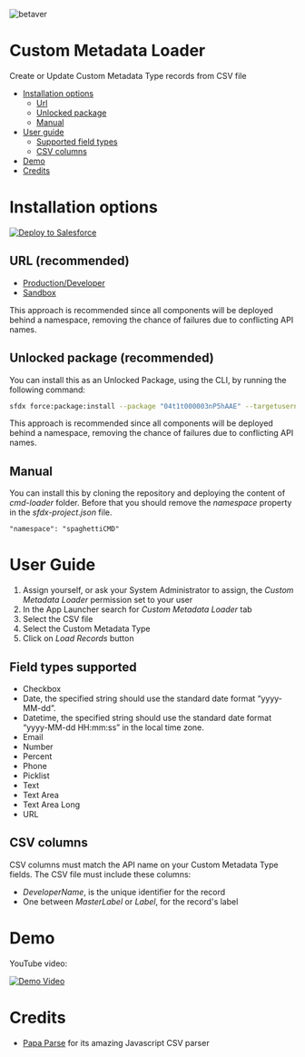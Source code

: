 ![betaver](https://img.shields.io/badge/version-beta-yellow)

# Custom Metadata Loader
Create or Update Custom Metadata Type records from CSV file

- [Installation options](#installation)
  - [Url](#installation-url)
  - [Unlocked package](#installation-unlocked-pkg)
  - [Manual](#installation-clone-repo)
- [User guide](#user-guide)
  - [Supported field types](#user-guide-fields)
  - [CSV columns](#user-guide-csv-cols)
- [Demo](#demo)
- [Credits](#credits)

# Installation options <a href="installation"></a>

<a href="https://githubsfdeploy.herokuapp.com/app/githubdeploy/maaaaarco/spaghetti-cmd-loader">
  <img alt="Deploy to Salesforce"
       src="https://raw.githubusercontent.com/afawcett/githubsfdeploy/master/deploy.png">
</a>

## URL (recommended) <a href="installation-url"></a>
- [Production/Developer](https://login.salesforce.com/packaging/installPackage.apexp?p0=04t1t000003nP5hAAE)
- [Sandbox](https://test.salesforce.com/packaging/installPackage.apexp?p0=04t1t000003nP5hAAE)

This approach is recommended since all components will be deployed behind a namespace, removing the chance of failures due to conflicting API names.

## Unlocked package (recommended) <a href="installation-unlocked-pkg"></a>
You can install this as an Unlocked Package, using the CLI, by running the following command:
```bash
sfdx force:package:install --package "04t1t000003nP5hAAE" --targetusername YOUR_ORG_ALIAS --wait 10 --publishwait 10
```
This approach is recommended since all components will be deployed behind a namespace, removing the chance of failures due to conflicting API names.

## Manual <a href="installation-clone-repo"></a>
You can install this by cloning the repository and deploying the content of _cmd-loader_ folder. Before that you should remove the _namespace_ property in the _sfdx-project.json_ file.
```
"namespace": "spaghettiCMD"
```

# User Guide <a href="user-guide"></a>

1. Assign yourself, or ask your System Administrator to assign, the _Custom Metadata Loader_ permission set to your user
1. In the App Launcher search for _Custom Metadata Loader_ tab
1. Select the CSV file
1. Select the Custom Metadata Type
1. Click on _Load Records_ button

## Field types supported <a href="user-guide-fields"></a>
- Checkbox
- Date, the specified string should use the standard date format “yyyy-MM-dd”.
- Datetime, the specified string should use the standard date format “yyyy-MM-dd HH:mm:ss” in the local time zone.
- Email
- Number
- Percent
- Phone
- Picklist
- Text
- Text Area
- Text Area Long
- URL

## CSV columns <a href="user-guide-csv-cols"></a>
CSV columns must match the API name on your Custom Metadata Type fields. The CSV file must include these columns: 
- _DeveloperName_, is the unique identifier for the record 
- One between _MasterLabel_ or _Label_, for the record's label

# Demo <a href="demo"></a>
YouTube video:

[![Demo Video](https://img.youtube.com/vi/abYr7B-5vsA/0.jpg)](https://www.youtube.com/watch?v=abYr7B-5vsA)

# Credits <a href="credits"></a>
- [Papa Parse](https://www.papaparse.com/) for its amazing Javascript CSV parser